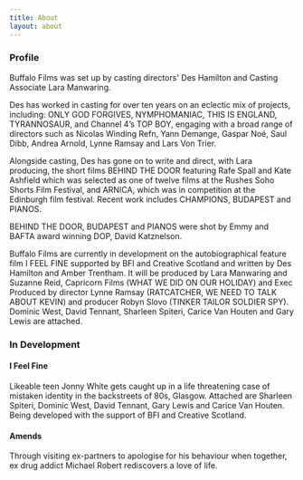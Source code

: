 ```yaml
---
title: About
layout: about
---
```


### Profile

Buffalo Films was set up by casting directors' Des Hamilton and Casting Associate Lara Manwaring.

Des has worked in casting for over ten years on an eclectic mix of projects, including: ONLY GOD FORGIVES, NYMPHOMANIAC, THIS IS ENGLAND, TYRANNOSAUR, and Channel 4’s TOP BOY, engaging with a broad range of directors such as Nicolas Winding Refn, Yann Demange, Gaspar Noé, Saul Dibb, Andrea Arnold, Lynne Ramsay and Lars Von Trier.

Alongside casting, Des has gone on to write and direct, with Lara producing, the short films BEHIND THE DOOR featuring Rafe Spall and Kate Ashfield which was selected as one of twelve films at the Rushes Soho Shorts Film Festival, and ARNICA, which was in competition at the Edinburgh film festival. Recent work includes CHAMPIONS, BUDAPEST and PIANOS.

BEHIND THE DOOR, BUDAPEST and PIANOS were shot by Emmy and BAFTA award winning DOP, David Katznelson.

Buffalo Films are currently in development on the autobiographical feature film I FEEL FINE supported by BFI and Creative Scotland and written by Des Hamilton and Amber Trentham. It will be produced by Lara Manwaring and Suzanne Reid, Capricorn Films (WHAT WE DID ON OUR HOLIDAY) and Exec Produced by director Lynne Ramsay (RATCATCHER, WE NEED TO TALK ABOUT KEVIN) and producer Robyn Slovo (TINKER TAILOR SOLDIER SPY). Dominic West, David Tennant, Sharleen Spiteri, Carice Van Houten and Gary Lewis are attached.

### In Development

#### I Feel Fine
Likeable teen Jonny White gets caught up in a life threatening case of mistaken identity in the backstreets of 80s, Glasgow. Attached are Sharleen Spiteri, Dominic West, David Tennant, Gary Lewis and Carice Van Houten. Being developed with the support of BFI and Creative Scotland.

#### Amends
Through visiting ex-partners to apologise for his behaviour when together, ex drug addict Michael Robert rediscovers a love of life.